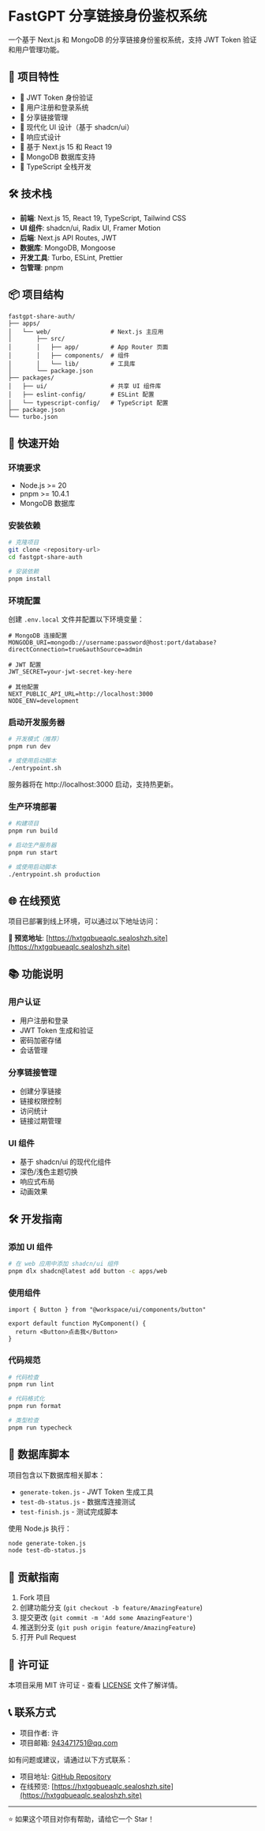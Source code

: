 # FastGPT 分享链接身份鉴权系统

一个基于 Next.js 和 MongoDB 的分享链接身份鉴权系统，支持 JWT Token 验证和用户管理功能。

## 🌟 项目特性

- 🔐 JWT Token 身份验证
- 👥 用户注册和登录系统
- 🔗 分享链接管理
- 🎨 现代化 UI 设计（基于 shadcn/ui）
- 📱 响应式设计
- 🚀 基于 Next.js 15 和 React 19
- 💾 MongoDB 数据库支持
- 🎯 TypeScript 全栈开发

## 🛠️ 技术栈

- **前端**: Next.js 15, React 19, TypeScript, Tailwind CSS
- **UI 组件**: shadcn/ui, Radix UI, Framer Motion
- **后端**: Next.js API Routes, JWT
- **数据库**: MongoDB, Mongoose
- **开发工具**: Turbo, ESLint, Prettier
- **包管理**: pnpm

## 📦 项目结构

```
fastgpt-share-auth/
├── apps/
│   └── web/                 # Next.js 主应用
│       ├── src/
│       │   ├── app/         # App Router 页面
│       │   ├── components/  # 组件
│       │   └── lib/         # 工具库
│       └── package.json
├── packages/
│   ├── ui/                  # 共享 UI 组件库
│   ├── eslint-config/       # ESLint 配置
│   └── typescript-config/   # TypeScript 配置
├── package.json
└── turbo.json
```

## 🚀 快速开始

### 环境要求

- Node.js >= 20
- pnpm >= 10.4.1
- MongoDB 数据库

### 安装依赖

```bash
# 克隆项目
git clone <repository-url>
cd fastgpt-share-auth

# 安装依赖
pnpm install
```

### 环境配置

创建 `.env.local` 文件并配置以下环境变量：

```env
# MongoDB 连接配置
MONGODB_URI=mongodb://username:password@host:port/database?directConnection=true&authSource=admin

# JWT 配置
JWT_SECRET=your-jwt-secret-key-here

# 其他配置
NEXT_PUBLIC_API_URL=http://localhost:3000
NODE_ENV=development
```

### 启动开发服务器

```bash
# 开发模式（推荐）
pnpm run dev

# 或使用启动脚本
./entrypoint.sh
```

服务器将在 http://localhost:3000 启动，支持热更新。

### 生产环境部署

```bash
# 构建项目
pnpm run build

# 启动生产服务器
pnpm run start

# 或使用启动脚本
./entrypoint.sh production
```

## 🌐 在线预览

项目已部署到线上环境，可以通过以下地址访问：

**🔗 预览地址**: [https://hxtgqbueaqlc.sealoshzh.site](https://hxtgqbueaqlc.sealoshzh.site)

## 📚 功能说明

### 用户认证
- 用户注册和登录
- JWT Token 生成和验证
- 密码加密存储
- 会话管理

### 分享链接管理
- 创建分享链接
- 链接权限控制
- 访问统计
- 链接过期管理

### UI 组件
- 基于 shadcn/ui 的现代化组件
- 深色/浅色主题切换
- 响应式布局
- 动画效果

## 🛠️ 开发指南

### 添加 UI 组件

```bash
# 在 web 应用中添加 shadcn/ui 组件
pnpm dlx shadcn@latest add button -c apps/web
```

### 使用组件

```tsx
import { Button } from "@workspace/ui/components/button"

export default function MyComponent() {
  return <Button>点击我</Button>
}
```

### 代码规范

```bash
# 代码检查
pnpm run lint

# 代码格式化
pnpm run format

# 类型检查
pnpm run typecheck
```

## 📝 数据库脚本

项目包含以下数据库相关脚本：

- `generate-token.js` - JWT Token 生成工具
- `test-db-status.js` - 数据库连接测试
- `test-finish.js` - 测试完成脚本

使用 Node.js 执行：

```bash
node generate-token.js
node test-db-status.js
```

## 🤝 贡献指南

1. Fork 项目
2. 创建功能分支 (`git checkout -b feature/AmazingFeature`)
3. 提交更改 (`git commit -m 'Add some AmazingFeature'`)
4. 推送到分支 (`git push origin feature/AmazingFeature`)
5. 打开 Pull Request

## 📄 许可证

本项目采用 MIT 许可证 - 查看 [LICENSE](LICENSE) 文件了解详情。

## 📞 联系方式

- 项目作者: 许
- 项目邮箱: 943471751@qq.com

如有问题或建议，请通过以下方式联系：

- 项目地址: [GitHub Repository](https://github.com/xuyupeng07/fastgpt-share-auth)
- 在线预览: [https://hxtgqbueaqlc.sealoshzh.site](https://hxtgqbueaqlc.sealoshzh.site)

---

⭐ 如果这个项目对你有帮助，请给它一个 Star！
